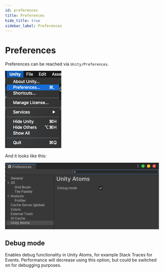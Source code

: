 ```yaml
---
id: preferences
title: Preferences
hide_title: true
sidebar_label: Preferences
---
```


# Preferences

Preferences can be reached via `Unity/Preferences`.

![preferences-location](../assets/preferences/location.png)

And it looks like this:

![preferences-overview](../assets/preferences/overview.png)

## Debug mode

Enables debug functionality in Unity Atoms, for example Stack Traces for Events. Performance will decrease using this option, but could be switched on for debugging purposes.
